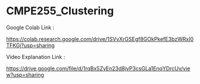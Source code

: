 # CMPE255_Clustering

Google Colab Link :

https://colab.research.google.com/drive/1SVvXrGSEgf8GOkPkefE3bzWRxI0TFKGj?usp=sharing

Video Explanation Link : 

https://drive.google.com/file/d/1rqBx5ZyEn23d8jvP3csGLa1EnqYDrcUv/view?usp=sharing
